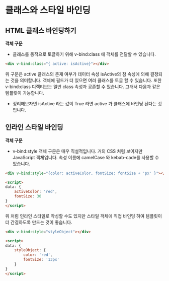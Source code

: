 # 클래스와 스타일 바인딩

## HTML 클래스 바인딩하기

**객체 구문**

- 클래스를 동적으로 토글하기 위해 v-bind:class 에 객체를 전달할 수 있습니다.

```html
<div v-bind:class="{ active: isActive}"></div>
```

위 구문은 active 클래스의 존재 여부가 데이터 속성 isActive의 참 속성에 의해 결정되는 것을 의미합니다. 객체에 필드가 더 있으면 여러 클래스를 토글 할 수 있습니다. 또한 v-bind:class 디렉티브는 일반 class 속성과 공존할 수 있습니다. 그래서 다음과 같은 템플릿이 가능합니다.

- 정리해보자면 isActive 라는 값이 True 라면 active 가 클래스에 바인딩 된다는 것 입니다.

## 인라인 스타일 바인딩

**객체 구문**

- v-bind:style 객체 구문은 매우 직설적입니다. 거의 CSS 처럼 보이지만 JavaScript 객체입니다. 속성 이름에 camelCase 와 kebab-cade를 사용할 수 있습니다.

```html
<div v-bind:style="{color: activeColor, fontSize: fontSize + 'px' }"></div>

<script>
data: {
    activeColor: 'red',
    fontSize: 30
}
</script>
```

위 처럼 인라인 스타일로 작성할 수도 있지만 스타일 객체에 직접 바인딩 하여 템플릿이 더 간결하도록 만드는 것이 좋습니다.

```html
<div v-bind:style="styleObject"></div>

<script>
data: {
    styleObject: {
        color: 'red',
        fontSize: '13px'
    }
}
</script>
```
